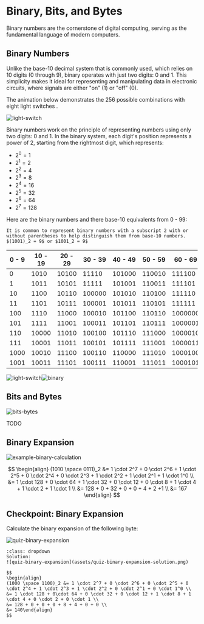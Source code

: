 # Binary, Bits, and Bytes

Binary numbers are the cornerstone of digital computing, serving as the fundamental language of modern computers. 

## Binary Numbers

Unlike the base-10 decimal system that is commonly used, which relies on 10 digits (0 through 9), binary operates with just two digits: 0 and 1. This simplicity makes it ideal for representing and manipulating data in electronic circuits, where signals are either "on" (1) or "off" (0). 

The animation below demonstrates the 256 possible combinations with eight light switches .



![light-switch](assets/light-switch.gif)



Binary numbers work on the principle of representing numbers using only two digits: 0 and 1. In the binary system, each digit's position represents a power of 2, starting from the rightmost digit, which represents:

- $2^0=1$
- $2^1=2$ 
- $2^2=4$
- $2^3=8$
- $2^4=16$
- $2^5=32$
- $2^6=64$
- $2^7=128$

Here are the binary numbers and there base-10 equivalents from 0 - 99:

```{note}
It is common to represent binary numbers with a subscript 2 with or without parentheses to help distinguish them from base-10 numbers.
$(1001)_2 = 9$ or $1001_2 = 9$
```



| 0 - 9 | 10 - 19 | 20 - 29 | 30 - 39 | 40 - 49 | 50 - 59 | 60 - 69 | 70 - 79 | 80 - 89 | 90 - 99 |
| ----- | ------- | ------- | ------- | ------- | ------- | ------- | ------- | ------- | ------- |
| 0     | 1010    | 10100   | 11110   | 101000  | 110010  | 111100  | 1000110 | 1010000 | 1011010 |
| 1     | 1011    | 10101   | 11111   | 101001  | 110011  | 111101  | 1000111 | 1010001 | 1011011 |
| 10    | 1100    | 10110   | 100000  | 101010  | 110100  | 111110  | 1001000 | 1010010 | 1011100 |
| 11    | 1101    | 10111   | 100001  | 101011  | 110101  | 111111  | 1001001 | 1010011 | 1011101 |
| 100   | 1110    | 11000   | 100010  | 101100  | 110110  | 1000000 | 1001010 | 1010100 | 1011110 |
| 101   | 1111    | 11001   | 100011  | 101101  | 110111  | 1000001 | 1001011 | 1010101 | 1011111 |
| 110   | 10000   | 11010   | 100100  | 101110  | 111000  | 1000010 | 1001100 | 1010110 | 1100000 |
| 111   | 10001   | 11011   | 100101  | 101111  | 111001  | 1000011 | 1001101 | 1010111 | 1100001 |
| 1000  | 10010   | 11100   | 100110  | 110000  | 111010  | 1000100 | 1001110 | 1011000 | 1100010 |
| 1001  | 10011   | 11101   | 100111  | 110001  | 111011  | 1000101 | 1001111 | 1011001 | 1100011 |



![light-switch](assets/light-switch.gif)![binary](assets/binary.gif)

## Bits and Bytes



![bits-bytes](assets/bits-and-bytes.png)

TODO

## Binary Expansion

![example-binary-calculation](assets/example-binary-calculation.png)


$$
\begin{align}
(1010 \space 0111)_2 &= 1 \cdot 2^7 + 0 \cdot 2^6 + 1 \cdot 2^5 + 0 \cdot 2^4 + 0 \cdot 2^3 + 1 \cdot 2^2 + 1 \cdot 2^1 + 1 \cdot 1^0 \\
&= 1 \cdot 128 + 0 \cdot 64 + 1 \cdot 32 + 0 \cdot 12 + 0 \cdot 8 + 1 \cdot 4 + 1 \cdot 2 + 1 \cdot 1 \\
&= 128 + 0 + 32 + 0 + 0 + 4 + 2 +1 \\
&= 167
\end{align}
$$


## Checkpoint: Binary Expansion

Calculate the binary expansion of the following byte:

![quiz-binary-expansion](assets/quiz-binary-expansion.png)


```{admonition} Click here to reveal the solutions.
:class: dropdown
Solution:
![quiz-binary-expansion](assets/quiz-binary-expansion-solution.png)

$$
\begin{align}
(1000 \space 1100)_2 &= 1 \cdot 2^7 + 0 \cdot 2^6 + 0 \cdot 2^5 + 0 \cdot 2^4 + 1 \cdot 2^3 + 1 \cdot 2^2 + 0 \cdot 2^1 + 0 \cdot 1^0 \\
&= 1 \cdot 128 + 0\cdot 64 + 0 \cdot 32 + 0 \cdot 12 + 1 \cdot 8 + 1 \cdot 4 + 0 \cdot 2 + 0 \cdot 1 \\
&= 128 + 0 + 0 + 0 + 8 + 4 + 0 + 0 \\
&= 140\end{align}
$$
```